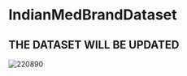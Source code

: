 # IndianMedBrandDataset

## THE DATASET WILL BE UPDATED

![220890](https://github.com/junioralive/IndianMedBrandDataset/assets/54473944/47b758c3-4f06-4cc2-a218-30a05c326f9e)
